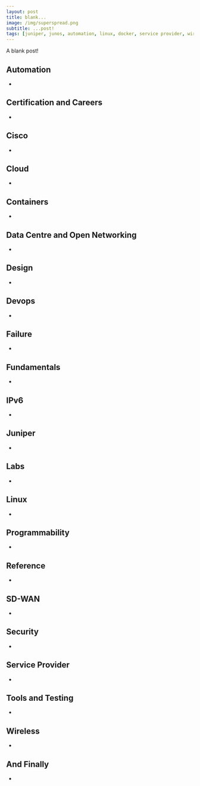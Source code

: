 ```yaml
---
layout: post
title: blank...
image: /img/superspread.png
subtitle: ...post!
tags: [juniper, junos, automation, linux, docker, service provider, wireless, containers, labs, eve-ng, open networking, cumulus, cisco, careers, programmability, fundamentals, certification, data centre, ipv6, security, failure, cloud]
---
```


A blank post!

## Automation
* 

## Certification and Careers
* 
 
## Cisco
* 

## Cloud
* 

## Containers
* 

## Data Centre and Open Networking
* 

## Design
* 

## Devops
* 

## Failure
* 

## Fundamentals
* 

## IPv6
* 

## Juniper
* 

## Labs
* 

## Linux
* 

## Programmability
* 

## Reference
* 

## SD-WAN
* 

## Security
* 

## Service Provider
* 

## Tools and Testing
* 

## Wireless
* 

## And Finally
* 
